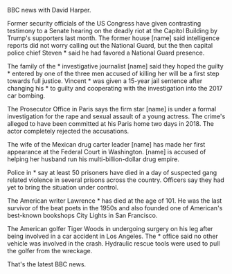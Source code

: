 BBC news with David Harper.

Former security officials of the US Congress have given contrasting testimony to a Senate hearing on the deadly riot at the Capitol Building by Trump's supporters last month. The former house [name] said intelligence reports did not worry calling out the National Guard, but the then capital police chief Steven * said he had favored a National Guard presence.

The family of the * investigative journalist [name] said they hoped the guilty * entered by one of the three men accused of killing her will be a first step towards full justice. Vincent * was given a 15-year jail sentence after changing his * to guilty and cooperating with the investigation into the 2017 car bombing.

The Prosecutor Office in Paris says the firm star [name] is under a formal investigation for the rape and sexual assault of a young actress. The crime's alleged to have been committed at his Paris home two days in 2018. The actor completely rejected the accusations.

The wife of the Mexican drug carter leader [name] has made her first appearance at the Federal Court in Washington. [name] is accused of helping her husband run his multi-billion-dollar drug empire.

Police in * say at least 50 prisoners have died in a day of suspected gang related violence in several prisons across the country. Officers say they had yet to bring the situation under control.

The American writer Lawrence * has died at the age of 101. He was the last survivor of the beat poets in the 1950s and also founded one of American's best-known bookshops City Lights in San Francisco.

The American golfer Tiger Woods in undergoing surgery on his leg after being involved in a car accident in Los Angeles. The * office said no other vehicle was involved in the crash. Hydraulic rescue tools were used to pull the golfer from the wreckage.

That's the latest BBC news.
